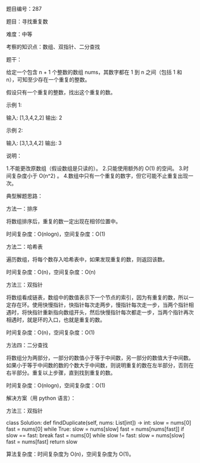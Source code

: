 题目编号：287

题目：寻找重复数

难度：中等

考察的知识点：数组、双指针、二分查找

题干：

给定一个包含 n + 1 个整数的数组 nums，其数字都在 1 到 n 之间（包括 1 和 n），可知至少存在一个重复的整数。

假设只有一个重复的整数，找出这个重复的数。

示例 1:

输入: [1,3,4,2,2]
输出: 2

示例 2:

输入: [3,1,3,4,2]
输出: 3

说明：

1.不能更改原数组（假设数组是只读的）。
2.只能使用额外的 O(1) 的空间。
3.时间复杂度小于 O(n^2) 。
4.数组中只有一个重复的数字，但它可能不止重复出现一次。

典型解题思路：

方法一：排序

将数组排序后，重复的数一定出现在相邻位置中。

时间复杂度：O(nlogn)，空间复杂度：O(1)

方法二：哈希表

遍历数组，将每个数存入哈希表中，如果发现重复的数，则返回该数。

时间复杂度：O(n)，空间复杂度：O(n)

方法三：双指针

将数组看成链表，数组中的数值表示下一个节点的索引，因为有重复的数，所以一定存在环。使用快慢指针，快指针每次走两步，慢指针每次走一步，当两个指针相遇时，将快指针重新指向数组开头，然后快慢指针每次都走一步，当两个指针再次相遇时，就是环的入口，也就是重复的数。

时间复杂度：O(n)，空间复杂度：O(1)

方法四：二分查找

将数组分为两部分，一部分的数值小于等于中间数，另一部分的数值大于中间数。如果小于等于中间数的数的个数大于中间数，则说明重复的数在左半部分，否则在右半部分。重复以上步骤，直到找到重复的数。

时间复杂度：O(nlogn)，空间复杂度：O(1)

解决方案（用 python 语言）：

方法三：双指针

class Solution:
    def findDuplicate(self, nums: List[int]) -> int:
        slow = nums[0]
        fast = nums[0]
        while True:
            slow = nums[slow]
            fast = nums[nums[fast]]
            if slow == fast:
                break
        fast = nums[0]
        while slow != fast:
            slow = nums[slow]
            fast = nums[fast]
        return slow

算法复杂度：时间复杂度为 O(n)，空间复杂度为 O(1)。